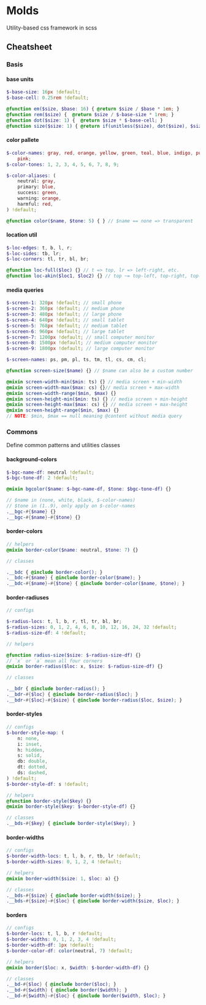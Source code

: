 # Molds

Utility-based css framework in scss

## Cheatsheet

### Basis

#### base units

<!-- prettier-ignore -->
```scss
$-base-size: 16px !default;
$-base-cell: 0.25rem !default;

@function em($size, $base: 16) { @return $size / $base * 1em; }
@function rem($size) {  @return $size / $-base-size * 1rem; }
@function dot($size: 1) {  @return $size * $-base-cell; }
@function size($size: 1) { @return if(unitless($size), dot($size), $size); }
```

#### color pallete

<!-- prettier-ignore -->
```scss
$-color-names: gray, red, orange, yellow, green, teal, blue, indigo, purple,
    pink;
$-color-tones: 1, 2, 3, 4, 5, 6, 7, 8, 9;

$-color-aliases: (
    neutral: gray,
    primary: blue,
    success: green,
    warning: orange,
    harmful: red,
) !default;

@function color($name, $tone: 5) { } // $name == none => transparent
```

#### location util

<!-- prettier-ignore -->
```scss
$-loc-edges: t, b, l, r;
$-loc-sides: tb, lr;
$-loc-corners: tl, tr, bl, br;

@function loc-full($loc) {} // t => top, lr => left-right, etc.
@function loc-akin($loc1, $loc2) {} // top ~= top-left, top-right, top-bottom...
```

#### media queries

<!-- prettier-ignore -->
```scss
$-screen-1: 320px !default; // small phone
$-screen-2: 360px !default; // medium phone
$-screen-3: 480px !default; // large phone
$-screen-4: 640px !default; // small tablet
$-screen-5: 768px !default; // medium tablet
$-screen-6: 960px !default; // large tablet
$-screen-7: 1200px !default; // small computer monitor
$-screen-8: 1500px !default; // medium computer monitor
$-screen-9: 1800px !default; // large computer monitor

$-screen-names: ps, pm, pl, ts, tm, tl, cs, cm, cl;

@function screen-size($name) {} // $name can also be a custom number

@mixin screen-width-min($min: ts) {} // media screen + min-width
@mixin screen-width-max($max: cs) {}// media screen + max-width
@mixin screen-width-range($min, $max) {}
@mixin screen-height-min($min: ts) {} // media screen + min-height
@mixin screen-height-max($max: cs) {} // media screen + max-height
@mixin screen-height-range($min, $max) {}
// NOTE: $min, $max == null meaning @content without media query
```

### Commons

Define common patterns and utilities classes

#### background-colors

<!-- prettier-ignore -->
```scss
$-bgc-name-df: neutral !default;
$-bgc-tone-df: 2 !default;

@mixin bgcolor($name: $-bgc-name-df, $tone: $bgc-tone-df) {}

// $name in (none, white, black, $-color-names)
// $tone in (1..9), only apply on $-color-names
.__bgc-#{$name} {}
.__bgc-#{$name}-#{$tone} {}
```

#### border-colors

<!-- prettier-ignore -->
```scss
// helpers
@mixin border-color($name: neutral, $tone: 7) {}

// classes

.__bdc { @include border-color(); }
.__bdc-#{$name} { @include border-color($name); }
.__bdc-#{$name}-#{$tone} { @include border-color($name, $tone); }
```

#### border-radiuses

<!-- prettier-ignore -->
```scss
// configs

$-radius-locs: t, l, b, r, tl, tr, bl, br;
$-radius-sizes: 0, 1, 2, 4, 6, 8, 10, 12, 16, 24, 32 !default;
$-radius-size-df: 4 !default;

// helpers

@function radius-size($size: $-radius-size-df) {}
// `x` or `a` mean all four corners
@mixin border-radius($loc: x, $size: $-radius-size-df) {}

// classes

.__bdr { @include border-radius(); }
.__bdr-#{$loc} { @include border-radius($loc); }
.__bdr-#{$loc}-#{$size} { @include border-radius($loc, $size); }
```

#### border-styles

<!-- prettier-ignore -->
```scss
// configs
$-border-style-map: (
    n: none,
    i: inset,
    h: hidden,
    s: solid,
    db: double,
    dt: dotted,
    ds: dashed,
) !default;
$-border-style-df: s !default;

// helpers
@function border-style($key) {}
@mixin border-style($key: $-border-style-df) {}

// classes
.__bds-#{$key} { @include border-style($key); }
```

#### border-widths

<!-- prettier-ignore -->
```scss
// configs
$-border-width-locs: t, l, b, r, tb, lr !default;
$-border-width-sizes: 0, 1, 2, 4 !default;

// helpers
@mixin border-width($size: 1, $loc: a) {}

// classes
.__bds-#{$size} { @include border-width($size); }
.__bds-#{$size}-#{$loc} { @include border-width($size, $loc); }
```

#### borders

<!-- prettier-ignore -->
```scss
// configs
$-border-locs: t, l, b, r !default;
$-border-widths: 0, 1, 2, 3, 4 !default;
$-border-width-df: 1px !default;
$-border-color-df: color(neutral, 7) !default;

// helpers
@mixin border($loc: x, $width: $-border-width-df) {}

// classes
.__bd-#{$loc} { @include border($loc); }
.__bd-#{$width} { @include border($width); }
.__bd-#{$width}-#{$loc} { @include border($width, $loc); }
```
